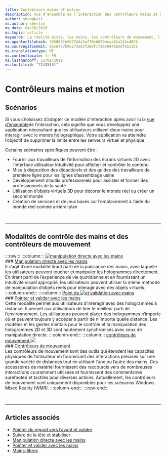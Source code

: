 ```yaml
---
title: Contrôleurs mains et motion
description: Vue d’ensemble de l’interaction des contrôleurs mains et motion
author: shengkait
ms.author: shentan
ms.date: 04/26/2019
ms.topic: article
keywords: La réalité mixte, les mains, les contrôleurs de mouvement, l’interaction et la conception
ms.openlocfilehash: 395862fe987244e2af70bb6794caa91e243cd076
ms.sourcegitcommit: 6bc6757b9b273a63f260f1716c944603dfa51151
ms.translationtype: MT
ms.contentlocale: fr-FR
ms.lasthandoff: 11/01/2019
ms.locfileid: "73435161"
---
```

# <a name="hands-and-motion-controllers"></a>Contrôleurs mains et motion
## <a name="scenarios"></a>Scénarios
Si vous choisissez d’adopter ce modèle d’interaction après avoir lu la [vue d’ensemble](interaction-fundamentals.md)de l’interaction, cela signifie que vous développez une application nécessitant que les utilisateurs utilisent deux mains pour interagir avec le monde holographique. Votre application va atteindre l’objectif de supprimer la limite entre les serveurs virtuel et physique.

Certains scénarios spécifiques peuvent être :
* Fournir aux travailleurs de l’information des écrans virtuels 2D avec l’interface utilisateur intuitivité pour afficher et contrôler le contenu
* Mise à disposition des didacticiels et des guides des travailleurs de première ligne pour les lignes d’assemblage usine
* Développement d’outils professionnels pour assister et former des professionnels de la santé  
* Utilisation d’objets virtuels 3D pour décorer le monde réel ou créer un second monde 
* Création de services et de jeux basés sur l’emplacement à l’aide du monde réel comme arrière-plan

<br>

---

## <a name="hands-and-motion-controllers-modalities"></a>Modalités de contrôle des mains et des contrôleurs de mouvement

:::row:::
    :::column:::
       [![manipulation directe avec les mains](images/hands-and-controllers-direct-manipulation.jpg)](direct-manipulation.md)<br>
       ### <a name="direct-manipulation-with-handsdirect-manipulationmdbr"></a>[Manipulation directe avec les mains](direct-manipulation.md)<br>
       Il s’agit d’une modalité tirant parti de la puissance des mains, avec laquelle les utilisateurs peuvent toucher et manipuler les hologrammes directement. En tirant parti de l’expérience de vie quotidienne et en fournissant un intuitivité visuel approprié, les utilisateurs peuvent utiliser la même méthode de manipulation d’objets réels pour interagir avec des objets virtuels.
    :::column-end:::
    :::column:::
       [Point de ![et validation avec mains](images/hands-and-controllers-point-and-commit.jpg)](point-and-commit.md)<br>
        ### <a name="point-and-commit-with-handspoint-and-commitmdbr"></a>[Pointer et valider avec les mains](point-and-commit.md)<br>
        Cette modalité permet aux utilisateurs d’interagir avec des hologrammes à distance. Il permet aux utilisateurs de tirer le meilleur parti de l’environnement. Les utilisateurs peuvent placer des hologrammes n’importe où et peuvent toujours y accéder à partir de n’importe quelle distance. Les modèles et les gestes mentals pour le contrôle et la manipulation des hologrammes 2D et 3D sont hautement synchronisés avec ceux de manipulation directe.
    :::column-end:::
    :::column:::
       [contrôleurs de mouvement ![](images/hands-and-controllers-motion-controllers.jpg)](motion-controllers.md)<br>
       ### <a name="motion-controllersmotion-controllersmdbr"></a>[Contrôleurs de mouvement](motion-controllers.md)<br>
       Les contrôleurs de mouvement sont des outils qui étendent les capacités physiques de l’utilisateur en fournissant des interactions précises sur une grande variété de distances tout en utilisant l’une ou l’autre des mains. Ces accessoires de matériel fournissent des raccourcis vers de nombreuses interactions couramment utilisées et fournissent des commentaires surefooted et tactiles pour diverses actions. Actuellement, les contrôleurs de mouvement sont uniquement disponibles pour les scénarios Windows Mixed Reality (WMR). 
    :::column-end:::
:::row-end:::

<br>

---

## <a name="see-also"></a>Articles associés
* [Pointer du regard vers l’avant et valider](gaze-and-commit.md)
* [Suivre de la tête et stabiliser](gaze-and-dwell.md)
* [Manipulation directe avec les mains](direct-manipulation.md)
* [Pointer et valider avec les mains](point-and-commit.md)
* [Mains-libres](hands-free.md)
